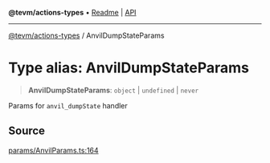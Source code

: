 **@tevm/actions-types** • [Readme](../README.md) \| [API](../globals.md)

***

[@tevm/actions-types](../README.md) / AnvilDumpStateParams

# Type alias: AnvilDumpStateParams

> **AnvilDumpStateParams**: `object` \| `undefined` \| `never`

Params for `anvil_dumpState` handler

## Source

[params/AnvilParams.ts:164](https://github.com/evmts/tevm-monorepo/blob/main/packages/actions-types/src/params/AnvilParams.ts#L164)
